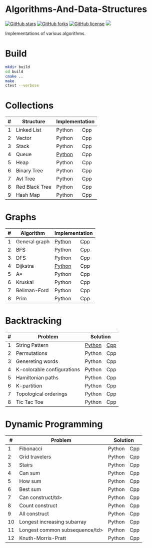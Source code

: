 # Algorithms-And-Data-Structures

<a href="https://github.com/djeada/Data-Structures/stargazers"><img alt="GitHub stars" src="https://img.shields.io/github/stars/djeada/Data-Structures"></a>
<a href="https://github.com/djeada/Data-Structures/network"><img alt="GitHub forks" src="https://img.shields.io/github/forks/djeada/Data-Structures"></a>
<a href="https://github.com/djeada/Data-Structures/blob/master/LICENSE"><img alt="GitHub license" src="https://img.shields.io/github/license/djeada/Data-Structures"></a>
<a href=""><img src="https://img.shields.io/badge/contributions-welcome-brightgreen.svg?style=flat"></a>
</div>

Implementations of various algorithms.

<h1>Build</h1>

```bash
mkdir build
cd build
cmake ..
make
ctest --verbose
```
<h1>Collections</h1>
<table>
<thead>
<tr>
<th>#</th>
<th>Structure</th>
<th colspan="2">Implementation</th>
</tr>
</thead>
<tbody>
<tr>
<td>1</td>
<td>Linked List</td>
<td><a>Python</a></td>
 <td><a>Cpp</a></td> 
   </tr>
<tr>
<td>2</td>
<td>Vector</td>
<td><a>Python</a></td>
 <td><a>Cpp</a></td> 
  </tr>
  <tr>
<td>3</td>
<td>Stack</td>
<td><a>Python</a></td>
 <td><a>Cpp</a></td> 
  </tr>
  
<tr>
<td>4</td>
<td>Queue</td>
<td><a href="https://github.com/djeada/Data-Structures/blob/master/src/graphs/python/dijkstra/dijkstra.py">Python</a></td>
 <td><a>Cpp</a></td> 
  </tr>
  <tr>
<td>5</td>
<td>Heap</td>
<td><a>Python</a></td>
 <td><a>Cpp</a></td> 
  </tr>
  
<td>6</td>
<td>Binary Tree</td>
<td><a>Python</a></td>
 <td><a>Cpp</a></td> 
  </tr>
      <tr>
<td>7</td>
<td>Avl Tree</td>
<td><a>Python</a></td>
 <td><a>Cpp</a></td> 
  </tr>
        <tr>
<td>8</td>
<td>Red Black Tree</td>
<td><a>Python</a></td>
 <td><a>Cpp</a></td> 
  </tr>
          <tr>
<td>9</td>
<td>Hash Map</td>
<td><a>Python</a></td>
 <td><a>Cpp</a></td> 
  </tr>
</tr>
</tbody>
</table>



<h1>Graphs</h1>
<table>
<thead>
<tr>
<th>#</th>
<th>Algorithm</th>
<th colspan="2">Implementation</th>
</tr>
</thead>
<tbody>
 
<tr>
<td>1</td>
<td>General graph</td>
<td><a href="https://github.com/djeada/Data-Structures/blob/master/src/graphs/python/graph/graph.py">Python</a></td>
 <td><a href="https://github.com/djeada/Data-Structures/tree/master/src/graphs/cpp/graph">Cpp</a></td> 
   </tr>
<tr>
<td>2</td>
<td>BFS</td>
<td><a>Python</a></td>
 <td><a href="https://github.com/djeada/Data-Structures/tree/master/src/graphs/cpp/bfs/src">Cpp</a></td> 
  </tr>
  
  <tr>
<td>3</td>
<td>DFS</td>
<td><a>Python</a></td>
 <td><a>Cpp</a></td> 
  </tr>
  
<tr>
<td>4</td>
<td>Dijkstra</td>
<td><a href="https://github.com/djeada/Data-Structures/blob/master/src/graphs/python/dijkstra/dijkstra.py">Python</a></td>
 <td><a>Cpp</a></td> 
  </tr>
  <tr>
<td>5</td>
<td>A*</td>
<td><a>Python</a></td>
 <td><a>Cpp</a></td> 
  </tr>
    <tr>
<td>6</td>
<td>Kruskal</td>
<td><a>Python</a></td>
 <td><a>Cpp</a></td> 
  </tr>
      <tr>
<td>7</td>
<td>Bellman-Ford</td>
<td><a>Python</a></td>
 <td><a>Cpp</a></td> 
  </tr>
        <tr>
<td>8</td>
<td>Prim</td>
<td><a>Python</a></td>
 <td><a>Cpp</a></td> 
  </tr>
  
</tr>
</tbody>
</table>

<h1>Backtracking</h1>
<table>
<thead>
<tr>
<th>#</th>
<th>Problem</th>
<th colspan="2">Solution</th>
</tr>
</thead>
<tbody>
 
<tr>
<td>1</td>
<td>String Pattern</td>
<td><a href="">Python</a></td>
 <td><a href="">Cpp</a></td> 
   </tr>
<tr>
<td>2</td>
<td>Permutations</td>
<td><a>Python</a></td>
 <td><a>Cpp</a></td> 
  </tr>
  
  <tr>
<td>3</td>
<td>Genereting words</td>
<td><a>Python</a></td>
 <td><a>Cpp</a></td> 
  </tr>
  
<tr>
<td>4</td>
<td>K-colorable configurations</td>
<td><a>Python</a></td>
 <td><a>Cpp</a></td> 
  </tr>
  <tr>
<td>5</td>
<td>Hamiltonian paths</td>
<td><a>Python</a></td>
 <td><a>Cpp</a></td> 
  </tr>
    <tr>
<td>6</td>
<td>K-partition</td>
<td><a>Python</a></td>
 <td><a>Cpp</a></td> 
  </tr>
      <tr>
<td>7</td>
<td>Topological orderings</td>
<td><a>Python</a></td>
 <td><a>Cpp</a></td> 
  </tr>
        <tr>
<td>8</td>
<td>Tic Tac Toe</td>
<td><a>Python</a></td>
 <td><a>Cpp</a></td> 
  </tr>
  
</tr>
</tbody>
</table>


<h1>Dynamic Programming</h1>
<table>
<thead>
<tr>
<th>#</th>
<th>Problem</th>
<th colspan="2">Solution</th>
</tr>
</thead>
<tbody>
 
<tr>
<td>1</td>
<td>Fibonacci</td>
<td><a>Python</a></td>
 <td><a>Cpp</a></td> 
   </tr>
<tr>
<td>2</td>
<td>Grid travelers</td>
<td><a>Python</a></td>
 <td><a>Cpp</a></td> 
  </tr>
  
  <tr>
<td>3</td>
<td>Stairs</td>
<td><a>Python</a></td>
 <td><a>Cpp</a></td> 
  </tr>
  
<tr>
<td>4</td>
<td>Can sum</td>
<td><a>Python</a></td>
 <td><a>Cpp</a></td> 
  </tr>
  <tr>
<td>5</td>
<td>How sum</td>
<td><a>Python</a></td>
 <td><a>Cpp</a></td> 
  </tr>
    <tr>
<td>6</td>
<td>Best sum</td>
<td><a>Python</a></td>
 <td><a>Cpp</a></td> 
  </tr>
      <tr>
<td>7</td>
<td>Can construct/td>
<td><a>Python</a></td>
 <td><a>Cpp</a></td> 
  </tr>
        <tr>
<td>8</td>
<td>Count construct</td>
<td><a>Python</a></td>
 <td><a>Cpp</a></td> 
  </tr>
  
   <tr>
<td>9</td>
<td>All construct</td>
<td><a>Python</a></td>
 <td><a>Cpp</a></td> 
  </tr>
    <tr>
<td>10</td>
<td>Longest increasing subarray</td>
<td><a>Python</a></td>
 <td><a>Cpp</a></td> 
  </tr>
      <tr>
<td>11</td>
<td>Longest common subsequence/td>
<td><a>Python</a></td>
 <td><a>Cpp</a></td> 
  </tr>
        <tr>
<td>12</td>
<td>Knuth-Morris-Pratt</td>
<td><a>Python</a></td>
 <td><a>Cpp</a></td> 
  </tr>
  
</tr>
</tbody>
</table>


